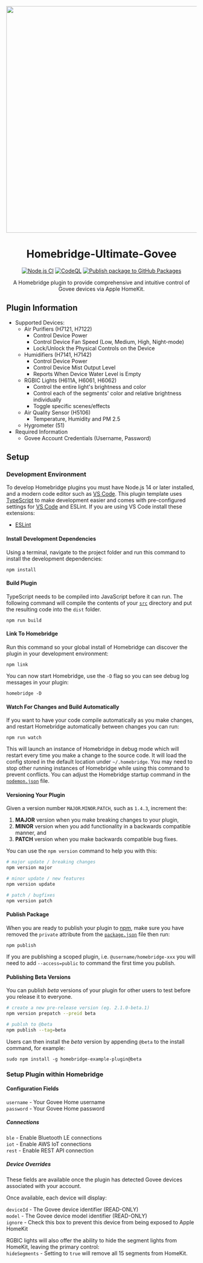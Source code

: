 <p align="center">
   <a href="https://github.com/bwp91/homebridge-govee"><img src="https://user-images.githubusercontent.com/43026681/101324574-5e997d80-3862-11eb-81b0-932330f6e242.png" width="600px"></a>
</p>
<span align="center">

# Homebridge-Ultimate-Govee

[![Node.js CI](https://github.com/constructorfleet/homebridge-ultimate-govee/actions/workflows/node.js.yml/badge.svg)](https://github.com/constructorfleet/homebridge-ultimate-govee/actions/workflows/node.js.yml)
[![CodeQL](https://github.com/constructorfleet/homebridge-ultimate-govee/actions/workflows/codeql-analysis.yml/badge.svg)](https://github.com/constructorfleet/homebridge-ultimate-govee/actions/workflows/codeql-analysis.yml)
[![Publish package to GitHub Packages](https://github.com/constructorfleet/homebridge-ultimate-govee/actions/workflows/publish.yml/badge.svg)](https://github.com/constructorfleet/homebridge-ultimate-govee/actions/workflows/publish.yml)

A Homebridge plugin to provide comprehensive and intuitive control of Govee
devices via Apple HomeKit.

</span>

## Plugin Information

- Supported Devices:
  - Air Purifiers (H7121, H7122)
    - Control Device Power
    - Control Device Fan Speed (Low, Medium, High, Night-mode)
    - Lock/Unlock the Physical Controls on the Device
  - Humidifiers (H7141, H7142)
    - Control Device Power
    - Control Device Mist Output Level
    - Reports When Device Water Level is Empty
  - RGBIC Lights (H611A, H6061, H6062)
    - Control the entire light's brightness and color
    - Control each of the segments' color and relative brightness individually
    - Toggle specific scenes/effects
  - Air Quality Sensor (H5106)
    - Temperature, Humidity and PM 2.5
  - Hygrometer (51)
- Required Information
  - Govee Account Credentials (Username, Password)

## Setup

### Development Environment

To develop Homebridge plugins you must have Node.js 14 or later installed, and a
modern code editor such as [VS Code](https://code.visualstudio.com/). This
plugin template uses [TypeScript](https://www.typescriptlang.org/) to make
development easier and comes with pre-configured settings for
[VS Code](https://code.visualstudio.com/) and ESLint. If you are using VS Code
install these extensions:

- [ESLint](https://marketplace.visualstudio.com/items?itemName=dbaeumer.vscode-eslint)

#### Install Development Dependencies

Using a terminal, navigate to the project folder and run this command to install
the development dependencies:

```
npm install
```

#### Build Plugin

TypeScript needs to be compiled into JavaScript before it can run. The following
command will compile the contents of your [`src`](./src) directory and put the
resulting code into the `dist` folder.

```
npm run build
```

#### Link To Homebridge

Run this command so your global install of Homebridge can discover the plugin in
your development environment:

```
npm link
```

You can now start Homebridge, use the `-D` flag so you can see debug log
messages in your plugin:

```
homebridge -D
```

#### Watch For Changes and Build Automatically

If you want to have your code compile automatically as you make changes, and
restart Homebridge automatically between changes you can run:

```
npm run watch
```

This will launch an instance of Homebridge in debug mode which will restart
every time you make a change to the source code. It will load the config stored
in the default location under `~/.homebridge`. You may need to stop other
running instances of Homebridge while using this command to prevent conflicts.
You can adjust the Homebridge startup command in the
[`nodemon.json`](./nodemon.json) file.

#### Versioning Your Plugin

Given a version number `MAJOR`.`MINOR`.`PATCH`, such as `1.4.3`, increment the:

1. **MAJOR** version when you make breaking changes to your plugin,
2. **MINOR** version when you add functionality in a backwards compatible
   manner, and
3. **PATCH** version when you make backwards compatible bug fixes.

You can use the `npm version` command to help you with this:

```bash
# major update / breaking changes
npm version major

# minor update / new features
npm version update

# patch / bugfixes
npm version patch
```

#### Publish Package

When you are ready to publish your plugin to [npm](https://www.npmjs.com/), make
sure you have removed the `private` attribute from the
[`package.json`](./package.json) file then run:

```
npm publish
```

If you are publishing a scoped plugin, i.e. `@username/homebridge-xxx` you will
need to add `--access=public` to command the first time you publish.

#### Publishing Beta Versions

You can publish _beta_ versions of your plugin for other users to test before
you release it to everyone.

```bash
# create a new pre-release version (eg. 2.1.0-beta.1)
npm version prepatch --preid beta

# publsh to @beta
npm publish --tag=beta
```

Users can then install the _beta_ version by appending `@beta` to the install
command, for example:

```
sudo npm install -g homebridge-example-plugin@beta
```

### Setup Plugin within Homebridge

#### Configuration Fields

`username` - Your Govee Home username  
`password` - Your Govee Home password

##### Connections

`ble` - Enable Bluetooth LE connections  
`iot` - Enable AWS IoT connections  
`rest` - Enable REST API connection

##### Device Overrides

These fields are available once the plugin has detected Govee devices associated
with your account.

Once available, each device will display:

`deviceId` - The Govee device identifier (READ-ONLY)  
`model` - The Govee device model identifier (READ-ONLY)  
`ignore` - Check this box to prevent this device from being exposed to Apple
HomeKit

RGBIC lights will also offer the ability to hide the segment lights from
HomeKit, leaving the primary control:  
`hideSegments` - Setting to `true` will remove all 15 segments from HomeKit.
